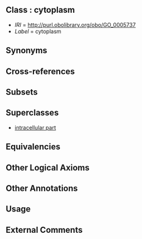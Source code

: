 
## Class : cytoplasm

 * *IRI* = http://purl.obolibrary.org/obo/GO_0005737
 * *Label* = cytoplasm

## Synonyms


## Cross-references


## Subsets


## Superclasses

 * [intracellular part](../../GO/24/GO_0044424.md)

## Equivalencies


## Other Logical Axioms


## Other Annotations


## Usage


## External Comments

